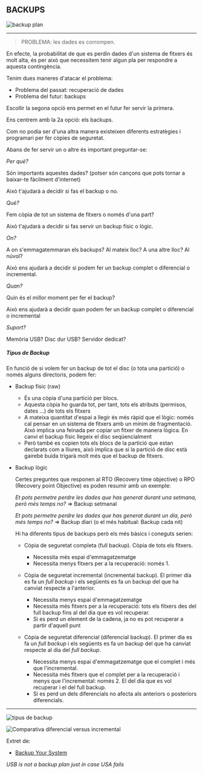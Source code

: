 ## BACKUPS

![backup plan](BCP-Risk-Management.gif)

---

> PROBLEMA: les dades es corrompen.


En efecte, la probabilitat de que es perdin dades d'un sistema de fitxers és
molt alta, és per això que necessitem tenir algun pla per respondre a aquesta
contingència.

Tenim dues maneres d'atacar el problema:

+ Problema del passat: recuperació de dades
+ Problema del futur: backups

Escollir la segona opció ens permet en el futur fer servir la primera.

Ens centrem amb la 2a opció: els backups.


Com no podia ser d'una altra manera existeixen diferents estratègies i programari per fer còpies de seguretat.

Abans de fer servir un o altre és important preguntar-se:

*Per què?*

Són importants aquestes dades? (potser són cançons que pots tornar a baixar-te fàcilment d'internet)

Això t'ajudarà a decidir si fas el backup o no.

*Què?*

Fem còpia de tot un sistema de fitxers o només d'una part?

Això t'ajudarà a decidir si fas servir un backup físic o lògic.

*On?*

A on s'emmagatemmaran els backups? Al mateix lloc? A una altre lloc? Al núvol?

Això ens ajudarà a decidir si podem fer un backup complet o diferencial o incremental.

*Quan?*

Quin és el millor moment per fer el backup?

Això ens ajudarà a decidir quan podem fer un backup complet o diferencial o incremental

*Suport?*

Memòria USB? Disc dur USB? Servidor dedicat?


##### Tipus de Backup

En funció de si volem fer un backup de tot el disc (o tota una partició) o només alguns directoris, podem fer:

+ Backup físic (raw)

	+ És una còpia d'una partició per blocs.
	+ Aquesta còpia ho guarda tot, per tant, tots els atributs (permisos, dates
	  ...) de tots els fitxers
	+ A mateixa quantitat d'espai a llegir és més ràpid que el lògic: només cal
	  pensar en un sistema de fitxers amb un mínim de fragmentació. Això
implica una feinada per copiar un fitxer de manera lògica. En canvi el backup
físic llegeix el disc seqüencialment 
	+ Però també es copien tots els blocs de la partició que estan declarats
	  com a lliures, això implica que si la partició de disc està gairebè buida
trigarà molt més que el backup de fitxers.


+ Backup lògic

	Certes preguntes que responen al RTO (Recovery time objective) o RPO
(Recovery point Objective) es poden resumir amb un exemple:

	*Et pots permetre perdre les dades que has generat durant una setmana, però
més temps no?* => Backup setmanal

	*Et pots permetre perdre les dades que has generat durant un dia, però més
temps no?* => Backup diari (o el més habitual: Backup cada nit)
	
	Hi ha diferents tipus de backups però els més bàsics i coneguts serien:

	+ Còpia de seguretat completa (full backup). Còpia de tots els fitxers.
		
		+ Necessita més espai d'emmagatzematge
		+ Necessita menys fitxers per a la recuperació: només 1.

	+ Còpia de seguretat incremental (incremental backup). El primer dia es fa un *full backup* i els següents es fa un backup del que ha canviat respecte a l'anterior.

		+ Necessita menys espai d'emmagatzematge
		+ Necessita més fitxers per a la recuperació: tots els fitxers des del full backup fins al del dia que es vol recuperar.
		+ Si es perd un element de la cadena, ja no es pot recuperar a partir d'aquell punt

	+ Còpia de seguretat diferencial (diferencial backup). El primer dia es fa un *full backup* i els següents es fa un backup del que ha canviat respecte al dia del *full backup*.		

		+ Necessita menys espai d'emmagatzematge que el complet i més que l'incremental.
		+ Necessita més fitxers que el complet per a la recuperació i menys que l'incremental: només 2. El del dia que es vol recuperar i el del full backup.
		+ Si es perd un dels diferencials no afecta als anteriors o posteriors diferencials.

----

![tipus de backup](types_of_backup.png) 

![Comparativa diferencial versus incremental](BACKUP_DIRENCIAL_VS_INCREMENTAL.jpg)





Extret de:

* [Backup Your System](https://help.ubuntu.com/community/BackupYourSystem)


*USB is not a backup plan just in case USA fails*

